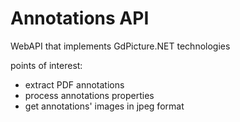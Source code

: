 # Annotations API

WebAPI that implements GdPicture.NET technologies

points of interest:
- extract PDF annotations
- process annotations properties
- get annotations' images in jpeg format


